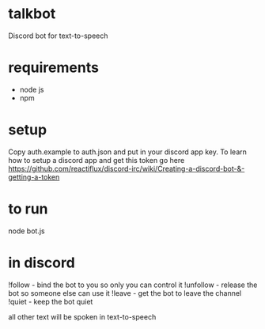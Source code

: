 # talkbot
Discord bot for text-to-speech

# requirements
- node js
- npm

# setup
Copy auth.example to auth.json and put in your discord app key. 
To learn how to setup a discord app and get this token go here 
https://github.com/reactiflux/discord-irc/wiki/Creating-a-discord-bot-&-getting-a-token

# to run
node bot.js

# in discord
!follow - bind the bot to you so only you can control it
!unfollow - release the bot so someone else can use it
!leave - get the bot to leave the channel
!quiet - keep the bot quiet

all other text will be spoken in text-to-speech
